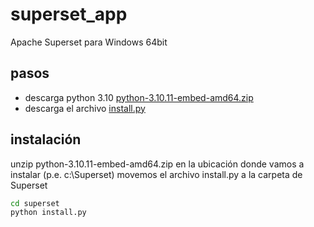 # superset_app

Apache Superset para Windows 64bit

## pasos

- descarga python 3.10 [python-3.10.11-embed-amd64.zip](https://www.python.org/ftp/python/3.10.11/python-3.10.11-embed-amd64.zip)
- descarga el archivo [install.py](https://raw.githubusercontent.com/alitrack/superset_app/master/install.py)

## instalación
unzip python-3.10.11-embed-amd64.zip en la ubicación donde vamos a instalar (p.e. c:\Superset)
movemos el archivo install.py a la carpeta de Superset

```BASH
cd superset
python install.py
```
